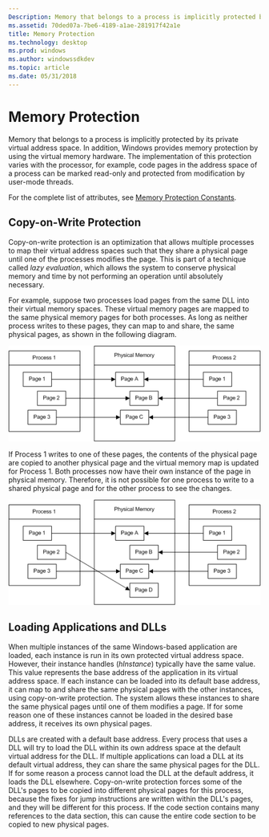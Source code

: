 ```yaml
---
Description: Memory that belongs to a process is implicitly protected by its private virtual address space.
ms.assetid: 70ded07a-7be6-4189-a1ae-281917f42a1e
title: Memory Protection
ms.technology: desktop
ms.prod: windows
ms.author: windowssdkdev
ms.topic: article
ms.date: 05/31/2018
---
```


# Memory Protection

Memory that belongs to a process is implicitly protected by its private virtual address space. In addition, Windows provides memory protection by using the virtual memory hardware. The implementation of this protection varies with the processor, for example, code pages in the address space of a process can be marked read-only and protected from modification by user-mode threads.

For the complete list of attributes, see [Memory Protection Constants](memory-protection-constants.md).

## Copy-on-Write Protection

Copy-on-write protection is an optimization that allows multiple processes to map their virtual address spaces such that they share a physical page until one of the processes modifies the page. This is part of a technique called *lazy evaluation*, which allows the system to conserve physical memory and time by not performing an operation until absolutely necessary.

For example, suppose two processes load pages from the same DLL into their virtual memory spaces. These virtual memory pages are mapped to the same physical memory pages for both processes. As long as neither process writes to these pages, they can map to and share, the same physical pages, as shown in the following diagram.

![boxes and arrows of process 1 and 2 pages mapped to same physical memory](images/mem1.png)

If Process 1 writes to one of these pages, the contents of the physical page are copied to another physical page and the virtual memory map is updated for Process 1. Both processes now have their own instance of the page in physical memory. Therefore, it is not possible for one process to write to a shared physical page and for the other process to see the changes.

![boxes and arrows of processes and physical memory remapping](images/mem2.png)

## Loading Applications and DLLs

When multiple instances of the same Windows-based application are loaded, each instance is run in its own protected virtual address space. However, their instance handles (*hInstance*) typically have the same value. This value represents the base address of the application in its virtual address space. If each instance can be loaded into its default base address, it can map to and share the same physical pages with the other instances, using copy-on-write protection. The system allows these instances to share the same physical pages until one of them modifies a page. If for some reason one of these instances cannot be loaded in the desired base address, it receives its own physical pages.

DLLs are created with a default base address. Every process that uses a DLL will try to load the DLL within its own address space at the default virtual address for the DLL. If multiple applications can load a DLL at its default virtual address, they can share the same physical pages for the DLL. If for some reason a process cannot load the DLL at the default address, it loads the DLL elsewhere. Copy-on-write protection forces some of the DLL's pages to be copied into different physical pages for this process, because the fixes for jump instructions are written within the DLL's pages, and they will be different for this process. If the code section contains many references to the data section, this can cause the entire code section to be copied to new physical pages.

 

 



